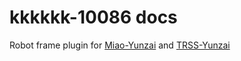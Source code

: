 # kkkkkk-10086 docs
Robot frame plugin for [Miao-Yunzai](https://github.com/yoimiya-kokomi/Miao-Yunzai) and [TRSS-Yunzai](https://github.com/TimeRainStarSky/Yunzai)